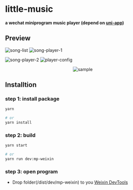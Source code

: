 # little-music
**a wechat miniprogram music player (depend on [uni-app](https://uniapp.dcloud.io/))**



## Preview

![song-list](./preview/song-list.jpg) ![song-player-1](./preview/song-player-1.jpg) 

![song-player-2](./preview/song-player-2.jpg) ![player-config](./preview/player-config.jpg) 



<div align=center>
	<img src="./preview/ex.gif" alt="sample" />
</div>



## Installtion

### step 1: install package

```bash
yarn

# or
yarn install
```

### step 2: build

```bash
yarn start

# or
yarn run dev:mp-weixin
```

### step 3: open program

* Drop folder(/dist/dev/mp-weixin) to you [Weixin DevTools](https://developers.weixin.qq.com/miniprogram/dev/devtools/download.html)

